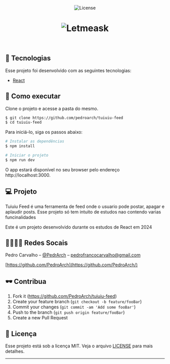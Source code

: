 <p align="center">
  <img  src="https://i.imgur.com/pAwo9kt.png" alt="License">
</p>

<h1 align="center">
    <img alt="Letmeask" src="https://i.imgur.com/a7z7SZ9.png" />
</h1>

<br>

## 🧪 Tecnologias

Esse projeto foi desenvolvido com as seguintes tecnologias:

- [React](https://reactjs.org)

## 🚀 Como executar

Clone o projeto e acesse a pasta do mesmo.

```bash
$ git clone https://github.com/pedroarch/tuiuiu-feed
$ cd tuiuiu-feed
```

Para iniciá-lo, siga os passos abaixo:
```bash
# Instalar as dependências
$ npm install

# Iniciar o projeto
$ npm run dev
```
O app estará disponível no seu browser pelo endereço http://localhost:3000.


## 💻 Projeto

Tuiuiu Feed é uma ferramenta de feed onde o usuario pode postar, apagar e aplaudir posts. Esse projeto só tem intuito de estudos nao contendo varias funcinalidades

Este é um projeto desenvolvido durante os estudos de React em 2024


## 👩‍👩‍👧‍👦 Redes Socais

Pedro Carvalho – [@PedrArch](https://twitter.com/PedroArch) – pedrofrancocarvalho@gmail.com

[https://github.com/PedroArch](https://github.com/PedroArch/)

## 🕶️ Contribua

1. Fork it (<https://github.com/PedroArch/tuiuiu-feed>)
2. Create your feature branch (`git checkout -b feature/fooBar`)
3. Commit your changes (`git commit -am 'Add some fooBar'`)
4. Push to the branch (`git push origin feature/fooBar`)
5. Create a new Pull Request

## 📝 Licença

Esse projeto está sob a licença MIT. Veja o arquivo [LICENSE](LICENSE.md) para mais detalhes.

---
